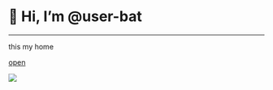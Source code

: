 # 👋 Hi, I’m @user-bat
---

<p>this my home</p>
<a href="https://discord.gg/kaori">open</a>

<img src="https://cdn.discordapp.com/attachments/1271744992234180660/1271755570512400424/dedsec_red.jpg?ex=66b87e2c&is=66b72cac&hm=a5a3429a16ab59833223240e4602234867bc8cb1094375d9c0fb4dc0026babb9&" ></img>
